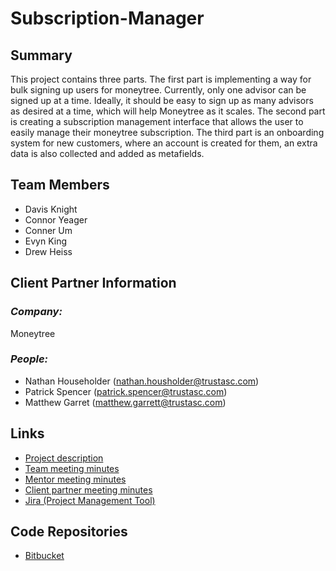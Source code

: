 # Subscription-Manager

## **Summary**

This project contains three parts. The first part is implementing a way for bulk signing up users for moneytree. Currently, only one advisor can be signed up at a time. Ideally, it should be easy to sign up as many advisors as desired at a time, which will help Moneytree as it scales. The second part is creating a subscription management interface that allows the user to easily manage their moneytree subscription. The third part is an onboarding system for new customers, where an account is created for them, an extra data is also collected and added as metafields.

## **Team Members**

- Davis Knight
- Connor Yeager
- Conner Um
- Evyn King
- Drew Heiss

## **Client Partner Information**

### _Company:_

Moneytree

### _People:_

- Nathan Householder (nathan.housholder@trustasc.com)
- Patrick Spencer (patrick.spencer@trustasc.com)
- Matthew Garret (matthew.garrett@trustasc.com)

## **Links**

- [Project description](ProjectDescription.md)
- [Team meeting minutes](MeetingMinutes/Team)
- [Mentor meeting minutes](MeetingMinutes/Mentor)
- [Client partner meeting minutes](MeetingMinutes/ClientPartner)
- [Jira (Project Management Tool)](https://accutechdev.atlassian.net/jira/software/projects/MTSM/boards/108)

## **Code Repositories**

- [Bitbucket](https://bitbucket.org/accutechcapstone/bsu.subscriptionmanager/src/master/)
